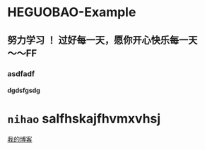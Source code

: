 # HEGUOBAO-Example
## 努力学习 ！ 过好每一天，愿你开心快乐每一天<br>～～FF
### asdfadf
#### dgdsfgsdg
`nihao`
salfhskajfhvmxvhsj
===
[我的博客](https://feishanglantian.github.io/index.html)
